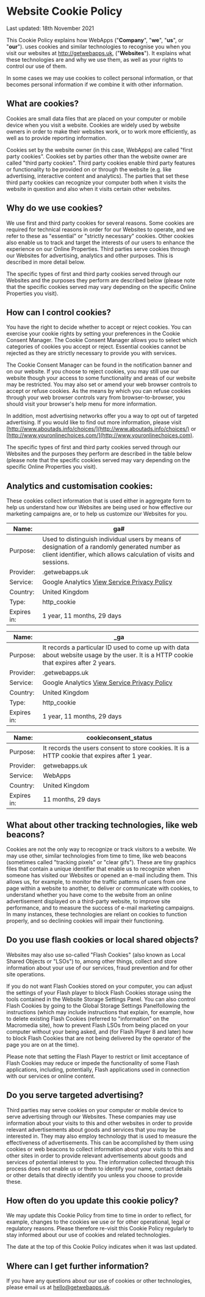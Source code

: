 # Website Cookie Policy

Last updated: 18th November 2021

This Cookie Policy explains how WebApps ("**Company**", "**we**", "**us**", or "**our**"). uses cookies and similar technologies to recognise you when you visit our websites at http://getwebapps.uk, ("**Websites**"). It explains what these technologies are and why we use them, as well as your rights to control our use of them.

In some cases we may use cookies to collect personal information, or that becomes personal information if we combine it with other information.

## What are cookies?

Cookies are small data files that are placed on your computer or mobile device when you visit a website. Cookies are widely used by website owners in order to make their websites work, or to work more efficiently, as well as to provide reporting information.

Cookies set by the website owner (in this case, WebApps) are called "first party cookies". Cookies set by parties other than the website owner are called "third party cookies". Third party cookies enable third party features or functionality to be provided on or through the website (e.g. like advertising, interactive content and analytics). The parties that set these third party cookies can recognize your computer both when it visits the website in question and also when it visits certain other websites.

## Why do we use cookies?

We use first and third party cookies for several reasons. Some cookies are required for technical reasons in order for our Websites to operate, and we refer to these as "essential" or "strictly necessary" cookies. Other cookies also enable us to track and target the interests of our users to enhance the experience on our Online Properties. Third parties serve cookies through our Websites for advertising, analytics and other purposes. This is described in more detail below.

The specific types of first and third party cookies served through our Websites and the purposes they perform are described below (please note that the specific cookies served may vary depending on the specific Online Properties you visit).

## How can I control cookies?

You have the right to decide whether to accept or reject cookies. You can exercise your cookie rights by setting your preferences in the Cookie Consent Manager. The Cookie Consent Manager allows you to select which categories of cookies you accept or reject. Essential cookies cannot be rejected as they are strictly necessary to provide you with services.

The Cookie Consent Manager can be found in the notification banner and on our website. If you choose to reject cookies, you may still use our website though your access to some functionality and areas of our website may be restricted. You may also set or amend your web browser controls to accept or refuse cookies. As the means by which you can refuse cookies through your web browser controls vary from browser-to-browser, you should visit your browser's help menu for more information.

In addition, most advertising networks offer you a way to opt out of targeted advertising. If you would like to find out more information, please visit [http://www.aboutads.info/choices/](http://www.aboutads.info/choices/) or [http://www.youronlinechoices.com/](http://www.youronlinechoices.com).

The specific types of first and third party cookies served through our Websites and the purposes they perform are described in the table below (please note that the specific cookies served may vary depending on the specific Online Properties you visit).

## Analytics and customisation cookies:

These cookies collect information that is used either in aggregate form to help us understand how our Websites are being used or how effective our marketing campaigns are, or to help us customize our Websites for you.

| Name:       | ga#                                                                                                                                                                |
| ----------- | ------------------------------------------------------------------------------------------------------------------------------------------------------------------ |
| Purpose:    | Used to distinguish individual users by means of designation of a randomly generated number as client identifier, which allows calculation of visits and sessions. |
| Provider:   | .getwebapps.uk                                                                                                                                                     |
| Service:    | Google Analytics [View Service Privacy Policy](https://policies.google.com/technologies/ads)                                                                       |
| Country:    | United Kingdom                                                                                                                                                     |
| Type:       | http\_cookie                                                                                                                                                       |
| Expires in: | 1 year, 11 months, 29 days                                                                                                                                         |

| Name:       | \_ga                                                                                                                                  |
| ----------- | ------------------------------------------------------------------------------------------------------------------------------------- |
| Purpose:    | It records a particular ID used to come up with data about website usage by the user. It is a HTTP cookie that expires after 2 years. |
| Provider:   | .getwebapps.uk                                                                                                                        |
| Service:    | Google Analytics [View Service Privacy Policy](https://policies.google.com/technologies/ads)                                          |
| Country:    | United Kingdom                                                                                                                        |
| Type:       | http\_cookie                                                                                                                          |
| Expires in: | 1 year, 11 months, 29 days                                                                                                            |

| Name:       | cookieconsent\_status                                                                         |
| ----------- | --------------------------------------------------------------------------------------------- |
| Purpose:    | It records the users consent to store cookies. It is a HTTP cookie that expires after 1 year. |
| Provider:   | getwebapps.uk                                                                                 |
| Service:    | WebApps                                                                                       |
| Country:    | United Kingdom                                                                                |
| Expires in: | 11 months, 29 days                                                                            |

## What about other tracking technologies, like web beacons?

Cookies are not the only way to recognize or track visitors to a website. We may use other, similar technologies from time to time, like web beacons (sometimes called "tracking pixels" or "clear gifs"). These are tiny graphics files that contain a unique identifier that enable us to recognize when someone has visited our Websites or opened an e-mail including them. This allows us, for example, to monitor the traffic patterns of users from one page within a website to another, to deliver or communicate with cookies, to understand whether you have come to the website from an online advertisement displayed on a third-party website, to improve site performance, and to measure the success of e-mail marketing campaigns. In many instances, these technologies are reliant on cookies to function properly, and so declining cookies will impair their functioning.

## Do you use flash cookies or local shared objects?

Websites may also use so-called "Flash Cookies" (also known as Local Shared Objects or "LSOs") to, among other things, collect and store information about your use of our services, fraud prevention and for other site operations.

If you do not want Flash Cookies stored on your computer, you can adjust the settings of your Flash player to block Flash Cookies storage using the tools contained in the Website Storage Settings Panel. You can also control Flash Cookies by going to the Global Storage Settings Panelfollowing the instructions (which may include instructions that explain, for example, how to delete existing Flash Cookies (referred to "information" on the Macromedia site), how to prevent Flash LSOs from being placed on your computer without your being asked, and (for Flash Player 8 and later) how to block Flash Cookies that are not being delivered by the operator of the page you are on at the time).

Please note that setting the Flash Player to restrict or limit acceptance of Flash Cookies may reduce or impede the functionality of some Flash applications, including, potentially, Flash applications used in connection with our services or online content.

## Do you serve targeted advertising?

Third parties may serve cookies on your computer or mobile device to serve advertising through our Websites. These companies may use information about your visits to this and other websites in order to provide relevant advertisements about goods and services that you may be interested in. They may also employ technology that is used to measure the effectiveness of advertisements. This can be accomplished by them using cookies or web beacons to collect information about your visits to this and other sites in order to provide relevant advertisements about goods and services of potential interest to you. The information collected through this process does not enable us or them to identify your name, contact details or other details that directly identify you unless you choose to provide these.

## How often do you update this cookie policy?

We may update this Cookie Policy from time to time in order to reflect, for example, changes to the cookies we use or for other operational, legal or regulatory reasons. Please therefore re-visit this Cookie Policy regularly to stay informed about our use of cookies and related technologies.

The date at the top of this Cookie Policy indicates when it was last updated.

## Where can I get further information?

If you have any questions about our use of cookies or other technologies, please email us at [hello@getwebapps.uk](hello@getwebapps.uk).
